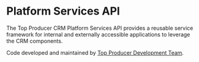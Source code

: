 # Platform Services API

The Top Producer CRM Platform Services API provides a reusable service framework for internal and externally accessible
applications to leverage the CRM components.

Code developed and maintained by [Top Producer Development Team](mailto://#8iDevTeam@move.com).